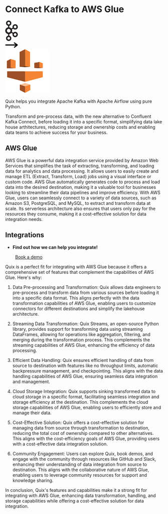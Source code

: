 # Connect Kafka to AWS Glue

<div class="connect-images cards blog-grid-card" markdown>
<div>
<img src="../images/kafka_logo.png" width="40px" />
</div>
<div>
<img src="../images/arrow.svg" width="40px" />
</div>
<div>
<img src="./images/aws-glue_1.jpg" />
</div>
</div>

Quix helps you integrate Apache Kafka with Apache Airflow using pure Python.

Transform and pre-process data, with the new alternative to Confluent Kafka Connect, before loading it into a specific format, simplifying data lake house arthitectures, reducing storage and ownership costs and enabling data teams to achieve success for your business.

## AWS Glue

AWS Glue is a powerful data integration service provided by Amazon Web Services that simplifies the task of extracting, transforming, and loading data for analytics and data processing. It allows users to easily create and manage ETL (Extract, Transform, Load) jobs using a visual interface or custom code. AWS Glue automatically generates code to process and load data into the desired destination, making it a valuable tool for businesses looking to streamline their data pipelines and improve efficiency. With AWS Glue, users can seamlessly connect to a variety of data sources, such as Amazon S3, PostgreSQL, and MySQL, to extract and transform data at scale. Its serverless architecture also ensures that users only pay for the resources they consume, making it a cost-effective solution for data integration needs.

## Integrations

<div class="grid cards" markdown>

- __Find out how we can help you integrate!__

    <a class="md-button md-button--primary" href="https://share.hsforms.com/1iW0TmZzKQMChk0lxd_tGiw4yjw2?__hstc=175542013.2303933fbd746c0ac86d9ccbe9bc9100.1728383268831.1729603416735.1729620918855.31&__hssc=175542013.1.1729620918855&__hsfp=2132701734" target="_blank" style="margin:.5rem;">Book a demo</a>

</div>


Quix is a perfect fit for integrating with AWS Glue because it offers a comprehensive set of features that complement the capabilities of AWS Glue. Here's why:

1. Data Pre-processing and Transformation: Quix allows data engineers to pre-process and transform data from various sources before loading it into a specific data format. This aligns perfectly with the data transformation capabilities of AWS Glue, enabling users to customize connectors for different destinations and simplify the lakehouse architecture.

2. Streaming Data Transformation: Quix Streams, an open-source Python library, provides support for transforming data using streaming DataFrames, allowing for operations like aggregation, filtering, and merging during the transformation process. This complements the streaming capabilities of AWS Glue, enhancing the efficiency of data processing.

3. Efficient Data Handling: Quix ensures efficient handling of data from source to destination with features like no throughput limits, automatic backpressure management, and checkpointing. This aligns with the data handling capabilities of AWS Glue, ensuring seamless data integration and management.

4. Cloud Storage Integration: Quix supports sinking transformed data to cloud storage in a specific format, facilitating seamless integration and storage efficiency at the destination. This complements the cloud storage capabilities of AWS Glue, enabling users to efficiently store and manage their data.

5. Cost-Effective Solution: Quix offers a cost-effective solution for managing data from source through transformation to destination, reducing the total cost of ownership compared to other alternatives. This aligns with the cost-efficiency goals of AWS Glue, providing users with a cost-effective data integration solution.

6. Community Engagement: Users can explore Quix, book demos, and engage with the community through resources like GitHub and Slack, enhancing their understanding of data integration from source to destination. This aligns with the collaborative nature of AWS Glue, enabling users to leverage community resources for support and knowledge sharing.

In conclusion, Quix's features and capabilities make it a strong fit for integrating with AWS Glue, enhancing data transformation, handling, and storage capabilities while offering a cost-effective solution for data integration.

